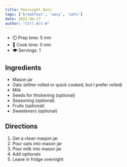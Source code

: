 ```yaml
---
title: Overnight Oats
tags: ['breakfast', 'easy', 'oats']
date: 2022-04-17
author: "Ctrl-Alt-W"
---
```


- ⏲️ Prep time: 5 min
- 🍳 Cook time: 0 min
- 🍽️ Servings: 1
## Ingredients

- Mason jar
- Oats (either rolled or quick cooked, but I prefer rolled)
- Milk
- Seeds for thickening (optional)
- Seasoning (optional)
- Fruits (optional)
- Sweeteners (optional)
## Directions

1. Get a clean masjon jar
2. Pour oats into mason jar
3. Pour milk into mason jar
4. Add optionals
5. Leave in fridge overnight
